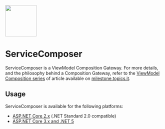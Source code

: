 <!--
GENERATED FILE - DO NOT EDIT
This file was generated by [MarkdownSnippets](https://github.com/SimonCropp/MarkdownSnippets).
Source File: /docs/mdsource/README.source.md
To change this file edit the source file and then run MarkdownSnippets.
-->

<img src="/assets/ServiceComposer.png" width="100" />

# ServiceComposer

ServiceComposer is a ViewModel Composition Gateway. For more details, and the philosophy behind a Composition Gateway, refer to the [ViewModel Composition series](https://milestone.topics.it/categories/view-model-composition) of article available on [milestone.topics.it](https://milestone.topics.it/).

## Usage

ServiceComposer is available for the following platforms:

- [ASP.NET Core 2.x](/docs/asp-net-core-2x) (.NET Standard 2.0 compatible)
- [ASP.NET Core 3.x and .NET 5](/docs/asp-net-core-3x)
